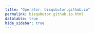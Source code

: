 ```yaml
---
title: "Operator: bisqubutor.github.io"
permalink: bisqubutor.github.io.html
datatable: true
hide_sidebar: true
---
```


<div>                        <script type="text/javascript">window.PlotlyConfig = {MathJaxConfig: 'local'};</script>
        <script src="https://cdn.plot.ly/plotly-2.4.2.min.js"></script>                <div id="143dd659-0006-4228-9986-6f40cc47e3f1" class="plotly-graph-div" style="height:100%; width:100%;"></div>            <script type="text/javascript">                                    window.PLOTLYENV=window.PLOTLYENV || {};                                    if (document.getElementById("143dd659-0006-4228-9986-6f40cc47e3f1")) {                    Plotly.newPlot(                        "143dd659-0006-4228-9986-6f40cc47e3f1",                        [{"name":"exit probability (%)","type":"scatter","x":["2021-08-08","2021-08-09","2021-08-10","2021-08-11","2021-08-12","2021-08-13","2021-08-14","2021-08-15","2021-08-16","2021-08-17","2021-08-18","2021-08-19","2021-08-20","2021-08-21","2021-08-22","2021-08-24","2021-08-25","2021-08-26","2021-08-27","2021-08-28","2021-08-29","2021-08-30","2021-08-31","2021-09-01","2021-09-02","2021-09-03","2021-09-04","2021-09-05","2021-09-06","2021-09-07","2021-09-09","2021-09-10"],"xaxis":"x","y":[0.0,null,0.0,0.0,0.0,0.0,0.0,0.0,0.0,0.0,0.0,0.0,0.0,0.0,0.0,0.0,0.0,0.0,0.0,0.0,0.0,0.0,0.0,0.0,0.0,0.0,0.0,0.0,0.0,0.0,0.0,0.0],"yaxis":"y"},{"name":"guard probability (%)","type":"scatter","x":["2021-08-08","2021-08-09","2021-08-10","2021-08-11","2021-08-12","2021-08-13","2021-08-14","2021-08-15","2021-08-16","2021-08-17","2021-08-18","2021-08-19","2021-08-20","2021-08-21","2021-08-22","2021-08-24","2021-08-25","2021-08-26","2021-08-27","2021-08-28","2021-08-29","2021-08-30","2021-08-31","2021-09-01","2021-09-02","2021-09-03","2021-09-04","2021-09-05","2021-09-06","2021-09-07","2021-09-09","2021-09-10"],"xaxis":"x","y":[0.0,null,0.0,0.0,0.0,0.0,0.0,0.0,0.0,0.0,0.0,0.0,0.0,0.0,0.0,0.0,0.0,0.0,0.0,0.0,0.0,0.0,0.0,0.0,0.0,0.0,0.0,0.0,0.0,0.0,0.0,0.03],"yaxis":"y"},{"name":"advertised bandwidth","type":"scatter","x":["2021-08-08","2021-08-09","2021-08-10","2021-08-11","2021-08-12","2021-08-13","2021-08-14","2021-08-15","2021-08-16","2021-08-17","2021-08-18","2021-08-19","2021-08-20","2021-08-21","2021-08-22","2021-08-24","2021-08-25","2021-08-26","2021-08-27","2021-08-28","2021-08-29","2021-08-30","2021-08-31","2021-09-01","2021-09-02","2021-09-03","2021-09-04","2021-09-05","2021-09-06","2021-09-07","2021-09-09","2021-09-10"],"xaxis":"x","y":[0.0,0.28,0.7,0.02,0.06,0.18,0.18,0.2,0.58,0.7,0.53,0.26,0.73,0.69,0.67,1.15,1.58,1.49,1.54,1.61,1.42,1.72,1.72,1.64,1.72,2.15,2.04,2.14,2.17,2.06,1.92,15.84],"yaxis":"y2"}],                        {"hovermode":"x","template":{"data":{"bar":[{"error_x":{"color":"#2a3f5f"},"error_y":{"color":"#2a3f5f"},"marker":{"line":{"color":"#E5ECF6","width":0.5},"pattern":{"fillmode":"overlay","size":10,"solidity":0.2}},"type":"bar"}],"barpolar":[{"marker":{"line":{"color":"#E5ECF6","width":0.5},"pattern":{"fillmode":"overlay","size":10,"solidity":0.2}},"type":"barpolar"}],"carpet":[{"aaxis":{"endlinecolor":"#2a3f5f","gridcolor":"white","linecolor":"white","minorgridcolor":"white","startlinecolor":"#2a3f5f"},"baxis":{"endlinecolor":"#2a3f5f","gridcolor":"white","linecolor":"white","minorgridcolor":"white","startlinecolor":"#2a3f5f"},"type":"carpet"}],"choropleth":[{"colorbar":{"outlinewidth":0,"ticks":""},"type":"choropleth"}],"contour":[{"colorbar":{"outlinewidth":0,"ticks":""},"colorscale":[[0.0,"#0d0887"],[0.1111111111111111,"#46039f"],[0.2222222222222222,"#7201a8"],[0.3333333333333333,"#9c179e"],[0.4444444444444444,"#bd3786"],[0.5555555555555556,"#d8576b"],[0.6666666666666666,"#ed7953"],[0.7777777777777778,"#fb9f3a"],[0.8888888888888888,"#fdca26"],[1.0,"#f0f921"]],"type":"contour"}],"contourcarpet":[{"colorbar":{"outlinewidth":0,"ticks":""},"type":"contourcarpet"}],"heatmap":[{"colorbar":{"outlinewidth":0,"ticks":""},"colorscale":[[0.0,"#0d0887"],[0.1111111111111111,"#46039f"],[0.2222222222222222,"#7201a8"],[0.3333333333333333,"#9c179e"],[0.4444444444444444,"#bd3786"],[0.5555555555555556,"#d8576b"],[0.6666666666666666,"#ed7953"],[0.7777777777777778,"#fb9f3a"],[0.8888888888888888,"#fdca26"],[1.0,"#f0f921"]],"type":"heatmap"}],"heatmapgl":[{"colorbar":{"outlinewidth":0,"ticks":""},"colorscale":[[0.0,"#0d0887"],[0.1111111111111111,"#46039f"],[0.2222222222222222,"#7201a8"],[0.3333333333333333,"#9c179e"],[0.4444444444444444,"#bd3786"],[0.5555555555555556,"#d8576b"],[0.6666666666666666,"#ed7953"],[0.7777777777777778,"#fb9f3a"],[0.8888888888888888,"#fdca26"],[1.0,"#f0f921"]],"type":"heatmapgl"}],"histogram":[{"marker":{"pattern":{"fillmode":"overlay","size":10,"solidity":0.2}},"type":"histogram"}],"histogram2d":[{"colorbar":{"outlinewidth":0,"ticks":""},"colorscale":[[0.0,"#0d0887"],[0.1111111111111111,"#46039f"],[0.2222222222222222,"#7201a8"],[0.3333333333333333,"#9c179e"],[0.4444444444444444,"#bd3786"],[0.5555555555555556,"#d8576b"],[0.6666666666666666,"#ed7953"],[0.7777777777777778,"#fb9f3a"],[0.8888888888888888,"#fdca26"],[1.0,"#f0f921"]],"type":"histogram2d"}],"histogram2dcontour":[{"colorbar":{"outlinewidth":0,"ticks":""},"colorscale":[[0.0,"#0d0887"],[0.1111111111111111,"#46039f"],[0.2222222222222222,"#7201a8"],[0.3333333333333333,"#9c179e"],[0.4444444444444444,"#bd3786"],[0.5555555555555556,"#d8576b"],[0.6666666666666666,"#ed7953"],[0.7777777777777778,"#fb9f3a"],[0.8888888888888888,"#fdca26"],[1.0,"#f0f921"]],"type":"histogram2dcontour"}],"mesh3d":[{"colorbar":{"outlinewidth":0,"ticks":""},"type":"mesh3d"}],"parcoords":[{"line":{"colorbar":{"outlinewidth":0,"ticks":""}},"type":"parcoords"}],"pie":[{"automargin":true,"type":"pie"}],"scatter":[{"marker":{"colorbar":{"outlinewidth":0,"ticks":""}},"type":"scatter"}],"scatter3d":[{"line":{"colorbar":{"outlinewidth":0,"ticks":""}},"marker":{"colorbar":{"outlinewidth":0,"ticks":""}},"type":"scatter3d"}],"scattercarpet":[{"marker":{"colorbar":{"outlinewidth":0,"ticks":""}},"type":"scattercarpet"}],"scattergeo":[{"marker":{"colorbar":{"outlinewidth":0,"ticks":""}},"type":"scattergeo"}],"scattergl":[{"marker":{"colorbar":{"outlinewidth":0,"ticks":""}},"type":"scattergl"}],"scattermapbox":[{"marker":{"colorbar":{"outlinewidth":0,"ticks":""}},"type":"scattermapbox"}],"scatterpolar":[{"marker":{"colorbar":{"outlinewidth":0,"ticks":""}},"type":"scatterpolar"}],"scatterpolargl":[{"marker":{"colorbar":{"outlinewidth":0,"ticks":""}},"type":"scatterpolargl"}],"scatterternary":[{"marker":{"colorbar":{"outlinewidth":0,"ticks":""}},"type":"scatterternary"}],"surface":[{"colorbar":{"outlinewidth":0,"ticks":""},"colorscale":[[0.0,"#0d0887"],[0.1111111111111111,"#46039f"],[0.2222222222222222,"#7201a8"],[0.3333333333333333,"#9c179e"],[0.4444444444444444,"#bd3786"],[0.5555555555555556,"#d8576b"],[0.6666666666666666,"#ed7953"],[0.7777777777777778,"#fb9f3a"],[0.8888888888888888,"#fdca26"],[1.0,"#f0f921"]],"type":"surface"}],"table":[{"cells":{"fill":{"color":"#EBF0F8"},"line":{"color":"white"}},"header":{"fill":{"color":"#C8D4E3"},"line":{"color":"white"}},"type":"table"}]},"layout":{"annotationdefaults":{"arrowcolor":"#2a3f5f","arrowhead":0,"arrowwidth":1},"autotypenumbers":"strict","coloraxis":{"colorbar":{"outlinewidth":0,"ticks":""}},"colorscale":{"diverging":[[0,"#8e0152"],[0.1,"#c51b7d"],[0.2,"#de77ae"],[0.3,"#f1b6da"],[0.4,"#fde0ef"],[0.5,"#f7f7f7"],[0.6,"#e6f5d0"],[0.7,"#b8e186"],[0.8,"#7fbc41"],[0.9,"#4d9221"],[1,"#276419"]],"sequential":[[0.0,"#0d0887"],[0.1111111111111111,"#46039f"],[0.2222222222222222,"#7201a8"],[0.3333333333333333,"#9c179e"],[0.4444444444444444,"#bd3786"],[0.5555555555555556,"#d8576b"],[0.6666666666666666,"#ed7953"],[0.7777777777777778,"#fb9f3a"],[0.8888888888888888,"#fdca26"],[1.0,"#f0f921"]],"sequentialminus":[[0.0,"#0d0887"],[0.1111111111111111,"#46039f"],[0.2222222222222222,"#7201a8"],[0.3333333333333333,"#9c179e"],[0.4444444444444444,"#bd3786"],[0.5555555555555556,"#d8576b"],[0.6666666666666666,"#ed7953"],[0.7777777777777778,"#fb9f3a"],[0.8888888888888888,"#fdca26"],[1.0,"#f0f921"]]},"colorway":["#636efa","#EF553B","#00cc96","#ab63fa","#FFA15A","#19d3f3","#FF6692","#B6E880","#FF97FF","#FECB52"],"font":{"color":"#2a3f5f"},"geo":{"bgcolor":"white","lakecolor":"white","landcolor":"#E5ECF6","showlakes":true,"showland":true,"subunitcolor":"white"},"hoverlabel":{"align":"left"},"hovermode":"closest","mapbox":{"style":"light"},"paper_bgcolor":"white","plot_bgcolor":"#E5ECF6","polar":{"angularaxis":{"gridcolor":"white","linecolor":"white","ticks":""},"bgcolor":"#E5ECF6","radialaxis":{"gridcolor":"white","linecolor":"white","ticks":""}},"scene":{"xaxis":{"backgroundcolor":"#E5ECF6","gridcolor":"white","gridwidth":2,"linecolor":"white","showbackground":true,"ticks":"","zerolinecolor":"white"},"yaxis":{"backgroundcolor":"#E5ECF6","gridcolor":"white","gridwidth":2,"linecolor":"white","showbackground":true,"ticks":"","zerolinecolor":"white"},"zaxis":{"backgroundcolor":"#E5ECF6","gridcolor":"white","gridwidth":2,"linecolor":"white","showbackground":true,"ticks":"","zerolinecolor":"white"}},"shapedefaults":{"line":{"color":"#2a3f5f"}},"ternary":{"aaxis":{"gridcolor":"white","linecolor":"white","ticks":""},"baxis":{"gridcolor":"white","linecolor":"white","ticks":""},"bgcolor":"#E5ECF6","caxis":{"gridcolor":"white","linecolor":"white","ticks":""}},"title":{"x":0.05},"xaxis":{"automargin":true,"gridcolor":"white","linecolor":"white","ticks":"","title":{"standoff":15},"zerolinecolor":"white","zerolinewidth":2},"yaxis":{"automargin":true,"gridcolor":"white","linecolor":"white","ticks":"","title":{"standoff":15},"zerolinecolor":"white","zerolinewidth":2}}},"xaxis":{"anchor":"y","domain":[0.0,0.94],"rangeselector":{"buttons":[{"count":7,"label":"week","step":"day","stepmode":"backward"},{"count":1,"label":"month","step":"month","stepmode":"backward"},{"count":6,"label":"6 months","step":"month","stepmode":"backward"},{"count":1,"label":"year","step":"year","stepmode":"backward"},{"step":"all"}]}},"yaxis":{"anchor":"x","domain":[0.0,1.0],"rangemode":"nonnegative","ticksuffix":"%","title":{"text":"exit / guard probability"}},"yaxis2":{"anchor":"x","overlaying":"y","rangemode":"nonnegative","side":"right","ticksuffix":" Gbit/s","title":{"text":"advertised bandwidth"}}},                        {"responsive": true}                    )                };                            </script>        </div>

Only verified relays are included in the graph and table. A verified relay claims to be part of a domain
and can be verified to be part of it via the
["well-known" URL or DNS records](https://nusenu.github.io/ContactInfo-Information-Sharing-Specification/#proof).

<div class="datatable-begin"></div>

| Nickname                                                                          |   Mbit/s | Exit   | IPv4                                                   | IPv6                                                                                               | First Seen   | Tor Version   | AS Name   |
|:----------------------------------------------------------------------------------|---------:|:-------|:-------------------------------------------------------|:---------------------------------------------------------------------------------------------------|:-------------|:--------------|:----------|
| [bisqubutor](https://yui.cat/relay/00DAA8439FC3677FE505E60BB83AC2D71410E6DA.html) |        8 | N      | [107.189.13.137](https://stat.ripe.net/107.189.13.137) | [2605:6400:30:ee52:abad:babe:ca11:911](https://stat.ripe.net/2605:6400:30:ee52:abad:babe:ca11:911) | 2021-08-23   | 0.4.6.7       | None      |
| [bisqubutor](https://yui.cat/relay/01492969B7E4883680B492CCE11B58D52B368C2D.html) |      213 | N      | [107.189.14.191](https://stat.ripe.net/107.189.14.191) | [2605:6400:30:ee60:abad:babe:ca11:911](https://stat.ripe.net/2605:6400:30:ee60:abad:babe:ca11:911) | 2021-08-23   | 0.4.6.7       | None      |
| [bisqubutor](https://yui.cat/relay/01624A91757DD641C2981CE7DAACCD506E795CA8.html) |      177 | N      | [107.189.14.43](https://stat.ripe.net/107.189.14.43)   | [2605:6400:30:ee83::](https://stat.ripe.net/2605:6400:30:ee83::)                                   | 2021-08-22   | 0.4.6.7       | None      |
| [bisqubutor](https://yui.cat/relay/02B5CCB59FE984786AB7ACDFC4DED70879770747.html) |      230 | N      | [107.189.13.147](https://stat.ripe.net/107.189.13.147) | [2605:6400:30:ee5b:abad:babe:ca11:911](https://stat.ripe.net/2605:6400:30:ee5b:abad:babe:ca11:911) | 2021-08-23   | 0.4.6.7       | None      |
| [bisqubutor](https://yui.cat/relay/0BF5A9AA346E7E4EAC8226E180CF2F557BE14A25.html) |      206 | N      | [107.189.12.208](https://stat.ripe.net/107.189.12.208) | [2605:6400:30:ee6d::](https://stat.ripe.net/2605:6400:30:ee6d::)                                   | 2021-08-22   | 0.4.6.7       | None      |
| [bisqubutor](https://yui.cat/relay/0F27EF4462E12703B5CB25F54AB559F4668BA550.html) |      222 | N      | [104.244.72.218](https://stat.ripe.net/104.244.72.218) | [2605:6400:30:ee7a::](https://stat.ripe.net/2605:6400:30:ee7a::)                                   | 2021-08-22   | 0.4.6.7       | None      |
| [bisqubutor](https://yui.cat/relay/162758B7BB18B4E31A0F58C632055E0FBE513113.html) |      214 | N      | [107.189.14.180](https://stat.ripe.net/107.189.14.180) | [2605:6400:30:ef74:abad:babe:ca11:911](https://stat.ripe.net/2605:6400:30:ef74:abad:babe:ca11:911) | 2021-08-23   | 0.4.6.7       | None      |
| [bisqubutor](https://yui.cat/relay/17D2620406FE715057B2E3A6FC18227281967E83.html) |      165 | N      | [107.189.28.87](https://stat.ripe.net/107.189.28.87)   | [2605:6400:30:ee59:abad:babe:ca11:911](https://stat.ripe.net/2605:6400:30:ee59:abad:babe:ca11:911) | 2021-08-23   | 0.4.6.7       | None      |
| [bisqubutor](https://yui.cat/relay/1FD1A6D708A7E615F0E8B8584CA8FC7B4C6F2D47.html) |      171 | N      | [107.189.14.247](https://stat.ripe.net/107.189.14.247) | [2605:6400:30:ee84::](https://stat.ripe.net/2605:6400:30:ee84::)                                   | 2021-08-22   | 0.4.6.7       | None      |
| [bisqubutor](https://yui.cat/relay/206DCC992F3108B80E7C090A93CDA94B5D454FCC.html) |      162 | N      | [107.189.14.232](https://stat.ripe.net/107.189.14.232) | [2605:6400:30:ee5a:abad:babe:ca11:911](https://stat.ripe.net/2605:6400:30:ee5a:abad:babe:ca11:911) | 2021-08-23   | 0.4.6.7       | None      |
| [bisqubutor](https://yui.cat/relay/24372C3B67551ABDB0501CF2F7BE45789301486D.html) |       15 | N      | [107.189.14.212](https://stat.ripe.net/107.189.14.212) | [2605:6400:30:ee51:abad:babe:ca11:911](https://stat.ripe.net/2605:6400:30:ee51:abad:babe:ca11:911) | 2021-08-23   | 0.4.6.7       | None      |
| [bisqubutor](https://yui.cat/relay/2499F2D4E947F341D897F7FEC8FA69CB44C97AD3.html) |      206 | N      | [104.244.75.53](https://stat.ripe.net/104.244.75.53)   | [2605:6400:30:ee5e:abad:babe:ca11:911](https://stat.ripe.net/2605:6400:30:ee5e:abad:babe:ca11:911) | 2021-08-23   | 0.4.6.7       | None      |
| [bisqubutor](https://yui.cat/relay/293FC35431537DDF6FD293E408B2387878BC8803.html) |      182 | N      | [107.189.14.43](https://stat.ripe.net/107.189.14.43)   | [2605:6400:30:ee83::](https://stat.ripe.net/2605:6400:30:ee83::)                                   | 2021-08-22   | 0.4.6.7       | None      |
| [bisqubutor](https://yui.cat/relay/396113606A9345FD5089F5AD36E276E396C5526B.html) |      217 | N      | [107.189.13.39](https://stat.ripe.net/107.189.13.39)   | [2605:6400:30:ee5d:abad:babe:ca11:911](https://stat.ripe.net/2605:6400:30:ee5d:abad:babe:ca11:911) | 2021-08-23   | 0.4.6.7       | None      |
| [bisqubutor](https://yui.cat/relay/3DE6EB9D9996DC92DA292547A771FD87C4E6B0B4.html) |      192 | N      | [107.189.14.212](https://stat.ripe.net/107.189.14.212) | [2605:6400:30:ee51:abad:babe:ca11:911](https://stat.ripe.net/2605:6400:30:ee51:abad:babe:ca11:911) | 2021-08-23   | 0.4.6.7       | None      |
| [bisqubutor](https://yui.cat/relay/4002380780C83A772D2EFE87E5DB2C7B463D1919.html) |      227 | N      | [107.189.12.20](https://stat.ripe.net/107.189.12.20)   | [2605:6400:30:ee80::](https://stat.ripe.net/2605:6400:30:ee80::)                                   | 2021-08-22   | 0.4.6.7       | None      |
| [bisqubutor](https://yui.cat/relay/42FC6FFCE5E913FDC00A5905DB9475BC0F2811D1.html) |      160 | N      | [107.189.13.47](https://stat.ripe.net/107.189.13.47)   | [2605:6400:30:ee82::](https://stat.ripe.net/2605:6400:30:ee82::)                                   | 2021-08-22   | 0.4.6.7       | None      |
| [bisqubutor](https://yui.cat/relay/4602F360A022C97B1DCEFC2A8951733AD088BE26.html) |      202 | N      | [107.189.14.180](https://stat.ripe.net/107.189.14.180) | [2605:6400:30:ef74:abad:babe:ca11:911](https://stat.ripe.net/2605:6400:30:ef74:abad:babe:ca11:911) | 2021-08-23   | 0.4.6.7       | None      |
| [bisqubutor](https://yui.cat/relay/465836FA2D74731B9682CCAE7BEC5506288712AC.html) |      230 | N      | [107.189.12.20](https://stat.ripe.net/107.189.12.20)   | [2605:6400:30:ee80::](https://stat.ripe.net/2605:6400:30:ee80::)                                   | 2021-08-22   | 0.4.6.7       | None      |
| [bisqubutor](https://yui.cat/relay/46B72814FC21DE3E699096C3B6E7A279AF725434.html) |      201 | N      | [104.244.72.218](https://stat.ripe.net/104.244.72.218) | [2605:6400:30:ee7a::](https://stat.ripe.net/2605:6400:30:ee7a::)                                   | 2021-08-22   | 0.4.6.7       | None      |
| [bisqubutor](https://yui.cat/relay/47578A5152423A4E66F38493FE58837F3D0A691C.html) |      191 | N      | [104.244.79.116](https://stat.ripe.net/104.244.79.116) | [2605:6400:30:ee55:abad:babe:ca11:911](https://stat.ripe.net/2605:6400:30:ee55:abad:babe:ca11:911) | 2021-08-23   | 0.4.6.7       | None      |
| [bisqubutor](https://yui.cat/relay/4A20EA6797BB7E1DA02FFECB82D28A2EC3DD4115.html) |      200 | N      | [107.189.14.116](https://stat.ripe.net/107.189.14.116) | [2605:6400:30:ee53:abad:babe:ca11:911](https://stat.ripe.net/2605:6400:30:ee53:abad:babe:ca11:911) | 2021-08-23   | 0.4.6.7       | None      |
| [bisqubutor](https://yui.cat/relay/4BD3FBF068667B41D1A76C5BA689F46963B6D555.html) |      184 | N      | [209.141.51.111](https://stat.ripe.net/209.141.51.111) | [2605:6400:20:25c1::](https://stat.ripe.net/2605:6400:20:25c1::)                                   | 2021-08-22   | 0.4.6.7       | None      |
| [bisqubutor](https://yui.cat/relay/4C47F8450189F564785113109ABE9BD57118185A.html) |      217 | N      | [104.244.72.221](https://stat.ripe.net/104.244.72.221) | [2605:6400:30:ee7e::](https://stat.ripe.net/2605:6400:30:ee7e::)                                   | 2021-08-22   | 0.4.6.7       | None      |
| [bisqubutor](https://yui.cat/relay/5064A33EF7F6CDB4BD4EB32CF5F222B73639259C.html) |        7 | N      | [107.189.13.137](https://stat.ripe.net/107.189.13.137) | [2605:6400:30:ee52:abad:babe:ca11:911](https://stat.ripe.net/2605:6400:30:ee52:abad:babe:ca11:911) | 2021-08-23   | 0.4.6.7       | None      |
| [bisqubutor](https://yui.cat/relay/53C7C5305D6AC99C25477D6E1E17F4A15FE44A7A.html) |      213 | N      | [209.141.37.134](https://stat.ripe.net/209.141.37.134) | [2605:6400:20:f168::](https://stat.ripe.net/2605:6400:20:f168::)                                   | 2021-08-21   | 0.4.6.7       | None      |
| [bisqubutor](https://yui.cat/relay/55590D23896FA788884F313FDBDC2B5802EC0969.html) |      219 | N      | [107.189.14.117](https://stat.ripe.net/107.189.14.117) | [2605:6400:30:ee62:abad:babe:ca11:911](https://stat.ripe.net/2605:6400:30:ee62:abad:babe:ca11:911) | 2021-08-23   | 0.4.6.7       | None      |
| [bisqubutor](https://yui.cat/relay/55CBC2BEA02F2187BC036B3A703936A9232A6B24.html) |      175 | N      | [104.244.72.221](https://stat.ripe.net/104.244.72.221) | [2605:6400:30:ee7e::](https://stat.ripe.net/2605:6400:30:ee7e::)                                   | 2021-08-22   | 0.4.6.7       | None      |
| [bisqubutor](https://yui.cat/relay/5A783DAC3DD1666B6B9C5B35935B34847D6E9554.html) |      177 | N      | [107.189.14.239](https://stat.ripe.net/107.189.14.239) | [2605:6400:30:ee81::](https://stat.ripe.net/2605:6400:30:ee81::)                                   | 2021-08-22   | 0.4.6.7       | None      |
| [bisqubutor](https://yui.cat/relay/5E2D0C65E26B52DDC559A97E6907BFDF455E5021.html) |      216 | N      | [107.189.14.101](https://stat.ripe.net/107.189.14.101) | [2605:6400:30:ee58:abad:babe:ca11:911](https://stat.ripe.net/2605:6400:30:ee58:abad:babe:ca11:911) | 2021-08-23   | 0.4.6.7       | None      |
| [bisqubutor](https://yui.cat/relay/5E7BCE3F2FADA1881495D6234EB259D09A3BE7D8.html) |      230 | N      | [107.189.13.133](https://stat.ripe.net/107.189.13.133) | [2605:6400:30:ee5c:abad:babe:ca11:911](https://stat.ripe.net/2605:6400:30:ee5c:abad:babe:ca11:911) | 2021-08-23   | 0.4.6.7       | None      |
| [bisqubutor](https://yui.cat/relay/61D11322259A3A2857CAECF5C0E93C8495B25BD5.html) |      187 | N      | [107.189.14.239](https://stat.ripe.net/107.189.14.239) | [2605:6400:30:ee81::](https://stat.ripe.net/2605:6400:30:ee81::)                                   | 2021-08-22   | 0.4.6.7       | None      |
| [bisqubutor](https://yui.cat/relay/64BBAF4C83B342E94374A1F31B1689C64EC65BDC.html) |      186 | N      | [107.189.13.102](https://stat.ripe.net/107.189.13.102) | [2605:6400:30:ef00:feed:dead:beef:443](https://stat.ripe.net/2605:6400:30:ef00:feed:dead:beef:443) | 2021-08-20   | 0.4.6.7       | None      |
| [bisqubutor](https://yui.cat/relay/6546E56BEDC540282FD52735B11CB58C476852B8.html) |      215 | N      | [107.189.14.30](https://stat.ripe.net/107.189.14.30)   | [2605:6400:30:ee6c::](https://stat.ripe.net/2605:6400:30:ee6c::)                                   | 2021-08-22   | 0.4.6.7       | None      |
| [bisqubutor](https://yui.cat/relay/69637ACC094A79D871AAB7F51CCC41076F9BE89A.html) |      158 | N      | [107.189.14.30](https://stat.ripe.net/107.189.14.30)   | [2605:6400:30:ee6c::](https://stat.ripe.net/2605:6400:30:ee6c::)                                   | 2021-08-22   | 0.4.6.7       | None      |
| [bisqubutor](https://yui.cat/relay/696C70B202F8609C35BDDFB9E3D03AB73A51DFBE.html) |      175 | N      | [107.189.13.133](https://stat.ripe.net/107.189.13.133) | [2605:6400:30:ee5c:abad:babe:ca11:911](https://stat.ripe.net/2605:6400:30:ee5c:abad:babe:ca11:911) | 2021-08-23   | 0.4.6.7       | None      |
| [bisqubutor](https://yui.cat/relay/6D8FDB3F4E9314EB6A5BDC301665A201E3CCCF85.html) |       20 | N      | [198.98.62.35](https://stat.ripe.net/198.98.62.35)     | [2605:6400:10:fa8:9974:d3b:1832:8a1e](https://stat.ripe.net/2605:6400:10:fa8:9974:d3b:1832:8a1e)   | 2021-08-22   | 0.4.6.7       | None      |
| [bisqubutor](https://yui.cat/relay/6D98919223B91201789FAD039C3133D59F5813DC.html) |      174 | N      | [107.189.14.247](https://stat.ripe.net/107.189.14.247) | [2605:6400:30:ee84::](https://stat.ripe.net/2605:6400:30:ee84::)                                   | 2021-08-22   | 0.4.6.7       | None      |
| [bisqubutor](https://yui.cat/relay/6DF2F8ECD822810560F3541BE5FA45E61B9D463E.html) |      211 | N      | [107.189.12.101](https://stat.ripe.net/107.189.12.101) | [2605:6400:30:ee86::](https://stat.ripe.net/2605:6400:30:ee86::)                                   | 2021-08-22   | 0.4.6.7       | None      |
| [bisqubutor](https://yui.cat/relay/6EC2C5061C7E50CB33C8443E6D762F935800FC1F.html) |      202 | N      | [107.189.1.210](https://stat.ripe.net/107.189.1.210)   | [2605:6400:30:ee63:abad:babe:ca11:911](https://stat.ripe.net/2605:6400:30:ee63:abad:babe:ca11:911) | 2021-08-23   | 0.4.6.7       | None      |
| [bisqubutor](https://yui.cat/relay/703412F69F060DA60F201AE2CB2B56B4D4D39733.html) |      214 | N      | [107.189.14.109](https://stat.ripe.net/107.189.14.109) | [2605:6400:30:ee7d::](https://stat.ripe.net/2605:6400:30:ee7d::)                                   | 2021-08-22   | 0.4.6.7       | None      |
| [bisqubutor](https://yui.cat/relay/7458F2EA1BFBEC20A65C6649A514BAFCB06E098E.html) |      168 | N      | [107.189.12.70](https://stat.ripe.net/107.189.12.70)   | [2605:6400:30:ee6b::](https://stat.ripe.net/2605:6400:30:ee6b::)                                   | 2021-08-22   | 0.4.6.7       | None      |
| [bisqubutor](https://yui.cat/relay/7710C1CF7A4F8C8F4C963EB93601D813FAF45C03.html) |       11 | N      | [107.189.14.115](https://stat.ripe.net/107.189.14.115) | [2605:6400:30:ee54:abad:babe:ca11:911](https://stat.ripe.net/2605:6400:30:ee54:abad:babe:ca11:911) | 2021-08-23   | 0.4.6.7       | None      |
| [bisqubutor](https://yui.cat/relay/7BA225C188D468E9731FB99DDB939533134F4FE1.html) |      170 | N      | [107.189.14.174](https://stat.ripe.net/107.189.14.174) | [2605:6400:30:ee6e::](https://stat.ripe.net/2605:6400:30:ee6e::)                                   | 2021-08-22   | 0.4.6.7       | None      |
| [bisqubutor](https://yui.cat/relay/7CDCDE0C6815F9C81215DCB4D2F4370B33810E4A.html) |       35 | N      | [107.189.29.216](https://stat.ripe.net/107.189.29.216) | [2605:6400:30:ee56:abad:babe:ca11:911](https://stat.ripe.net/2605:6400:30:ee56:abad:babe:ca11:911) | 2021-08-23   | 0.4.6.7       | None      |
| [bisqubutor](https://yui.cat/relay/7D933AACB73ADD2BD656517327FDC7DB6FFE9742.html) |      214 | N      | [107.189.13.102](https://stat.ripe.net/107.189.13.102) | [2605:6400:30:ef00:feed:beef:f00d:80](https://stat.ripe.net/2605:6400:30:ef00:feed:beef:f00d:80)   | 2021-08-20   | 0.4.6.7       | None      |
| [bisqubutor](https://yui.cat/relay/7DB87735A80FF2C7B194FC086A6E559BF6924942.html) |      223 | N      | [107.189.14.62](https://stat.ripe.net/107.189.14.62)   | [2605:6400:30:ee77::](https://stat.ripe.net/2605:6400:30:ee77::)                                   | 2021-08-22   | 0.4.6.7       | None      |
| [bisqubutor](https://yui.cat/relay/81766407BEFE7EAA4CFFFE31FEFEC8F7D5F39C98.html) |      207 | N      | [107.189.1.187](https://stat.ripe.net/107.189.1.187)   | [2605:6400:30:ee64:abad:babe:ca11:911](https://stat.ripe.net/2605:6400:30:ee64:abad:babe:ca11:911) | 2021-08-23   | 0.4.6.7       | None      |
| [bisqubutor](https://yui.cat/relay/8269EE29D42DB69BCC29D26150B02177869FDBD1.html) |      217 | N      | [104.244.74.3](https://stat.ripe.net/104.244.74.3)     | [2605:6400:30:ee6a:abad:babe:ca11:911](https://stat.ripe.net/2605:6400:30:ee6a:abad:babe:ca11:911) | 2021-08-23   | 0.4.6.7       | None      |
| [bisqubutor](https://yui.cat/relay/880BA897F01DDEB07611FBD4D466B8C40A141683.html) |      232 | N      | [107.189.14.116](https://stat.ripe.net/107.189.14.116) | [2605:6400:30:ee53:abad:babe:ca11:911](https://stat.ripe.net/2605:6400:30:ee53:abad:babe:ca11:911) | 2021-08-23   | 0.4.6.7       | None      |
| [bisqubutor](https://yui.cat/relay/8A079D90375529B9A07EB7DF0CF5C64AD3E0E292.html) |      198 | N      | [107.189.12.71](https://stat.ripe.net/107.189.12.71)   | [2605:6400:30:ee8c:abad:babe:ca11:911](https://stat.ripe.net/2605:6400:30:ee8c:abad:babe:ca11:911) | 2021-08-23   | 0.4.6.7       | None      |
| [bisqubutor](https://yui.cat/relay/8DA2547A149F5809A12F708126E18ED2DBB0957B.html) |      187 | N      | [107.189.14.109](https://stat.ripe.net/107.189.14.109) | [2605:6400:30:ee7d::](https://stat.ripe.net/2605:6400:30:ee7d::)                                   | 2021-08-22   | 0.4.6.7       | None      |
| [bisqubutor](https://yui.cat/relay/8E38C8CDF4CDA95E7D629AE01B8B2817933EDD23.html) |      198 | N      | [107.189.13.149](https://stat.ripe.net/107.189.13.149) | [2605:6400:30:f045:b16:b00b:babe:80](https://stat.ripe.net/2605:6400:30:f045:b16:b00b:babe:80)     | 2021-08-11   | 0.4.6.7       | None      |
| [bisqubutor](https://yui.cat/relay/923658C927393677385972C104A8934C30780F3F.html) |      167 | N      | [107.189.13.47](https://stat.ripe.net/107.189.13.47)   | [2605:6400:30:ee82::](https://stat.ripe.net/2605:6400:30:ee82::)                                   | 2021-08-22   | 0.4.6.7       | None      |
| [bisqubutor](https://yui.cat/relay/9312C446A74D82A4A0BB03835499EF943226F2A3.html) |      213 | N      | [107.189.28.87](https://stat.ripe.net/107.189.28.87)   | [2605:6400:30:ee59:abad:babe:ca11:911](https://stat.ripe.net/2605:6400:30:ee59:abad:babe:ca11:911) | 2021-08-23   | 0.4.6.7       | None      |
| [bisqubutor](https://yui.cat/relay/940C871AF53BE7F11D39679F623BFD78459E83A8.html) |      170 | N      | [107.189.14.223](https://stat.ripe.net/107.189.14.223) | [2605:6400:30:ee7b::](https://stat.ripe.net/2605:6400:30:ee7b::)                                   | 2021-08-22   | 0.4.6.7       | None      |
| [bisqubutor](https://yui.cat/relay/95235DAF0E47C26045E95D37FF97540C9F4E92C3.html) |      189 | N      | [107.189.12.71](https://stat.ripe.net/107.189.12.71)   | [2605:6400:30:ee8c:abad:babe:ca11:911](https://stat.ripe.net/2605:6400:30:ee8c:abad:babe:ca11:911) | 2021-08-23   | 0.4.6.7       | None      |
| [bisqubutor](https://yui.cat/relay/95B4C206DF2C0680FFEADB9AC1B7D05B8AB084C2.html) |      208 | N      | [107.189.12.208](https://stat.ripe.net/107.189.12.208) | [2605:6400:30:ee6d::](https://stat.ripe.net/2605:6400:30:ee6d::)                                   | 2021-08-22   | 0.4.6.7       | None      |
| [bisqubutor](https://yui.cat/relay/995F697E8843BC4D3AB4CB6A265819A318E989FF.html) |      234 | N      | [107.189.12.26](https://stat.ripe.net/107.189.12.26)   | [2605:6400:30:ee7c::](https://stat.ripe.net/2605:6400:30:ee7c::)                                   | 2021-08-22   | 0.4.6.7       | None      |
| [bisqubutor](https://yui.cat/relay/9CB1AB6CF719EF4FBD01565D2F151670124435AE.html) |      226 | N      | [107.189.14.187](https://stat.ripe.net/107.189.14.187) | [2605:6400:30:ee61:abad:babe:ca11:911](https://stat.ripe.net/2605:6400:30:ee61:abad:babe:ca11:911) | 2021-08-23   | 0.4.6.7       | None      |
| [bisqubutor](https://yui.cat/relay/9E42A3B2E83BA7B3195190DB4792DBFBBEAD6897.html) |      172 | N      | [107.189.14.174](https://stat.ripe.net/107.189.14.174) | [2605:6400:30:ee6e::](https://stat.ripe.net/2605:6400:30:ee6e::)                                   | 2021-08-22   | 0.4.6.7       | None      |
| [bisqubutor](https://yui.cat/relay/A0AE9A0D0F4A4B755339DE67F632D6EA26F0834F.html) |      160 | N      | [107.189.14.62](https://stat.ripe.net/107.189.14.62)   | [2605:6400:30:ee77::](https://stat.ripe.net/2605:6400:30:ee77::)                                   | 2021-08-22   | 0.4.6.7       | None      |
| [bisqubutor](https://yui.cat/relay/A244DE8840B719F28FA6B113E3A7E485CE7E6F71.html) |       18 | N      | [107.189.14.115](https://stat.ripe.net/107.189.14.115) | [2605:6400:30:ee54:abad:babe:ca11:911](https://stat.ripe.net/2605:6400:30:ee54:abad:babe:ca11:911) | 2021-08-23   | 0.4.6.7       | None      |
| [bisqubutor](https://yui.cat/relay/A3E2853FA5542CBF3BF84DD83C926F3C79C1586D.html) |       33 | N      | [107.189.6.126](https://stat.ripe.net/107.189.6.126)   | [2605:6400:30:ee57:abad:babe:ca11:911](https://stat.ripe.net/2605:6400:30:ee57:abad:babe:ca11:911) | 2021-08-23   | 0.4.6.7       | None      |
| [bisqubutor](https://yui.cat/relay/A3FDF27CD46836EF7CB0A881605057CC2C4A8D5C.html) |      171 | N      | [107.189.4.126](https://stat.ripe.net/107.189.4.126)   | [2605:6400:30:ee7f::](https://stat.ripe.net/2605:6400:30:ee7f::)                                   | 2021-08-22   | 0.4.6.7       | None      |
| [bisqubutor](https://yui.cat/relay/A4387A5C885F00E0BE3CC8509188C0BE80B70C9F.html) |      168 | N      | [107.189.13.39](https://stat.ripe.net/107.189.13.39)   | [2605:6400:30:ee5d:abad:babe:ca11:911](https://stat.ripe.net/2605:6400:30:ee5d:abad:babe:ca11:911) | 2021-08-23   | 0.4.6.7       | None      |
| [bisqubutor](https://yui.cat/relay/A595684DB647720BB7659BA706DEB1629AFCAB9B.html) |      182 | N      | [107.189.8.126](https://stat.ripe.net/107.189.8.126)   | [2605:6400:30:ee5f:abad:babe:ca11:911](https://stat.ripe.net/2605:6400:30:ee5f:abad:babe:ca11:911) | 2021-08-23   | 0.4.6.7       | None      |
| [bisqubutor](https://yui.cat/relay/A6225338F4722B6358B04869306F609F4D5E81B2.html) |      212 | N      | [209.141.37.134](https://stat.ripe.net/209.141.37.134) | [2605:6400:20:f168::](https://stat.ripe.net/2605:6400:20:f168::)                                   | 2021-08-21   | 0.4.6.7       | None      |
| [bisqubutor](https://yui.cat/relay/A632FDB9F67502AB630E9C8D31F327FCC2A8A9E4.html) |      202 | N      | [107.189.1.187](https://stat.ripe.net/107.189.1.187)   | [2605:6400:30:ee64:abad:babe:ca11:911](https://stat.ripe.net/2605:6400:30:ee64:abad:babe:ca11:911) | 2021-08-23   | 0.4.6.7       | None      |
| [bisqubutor](https://yui.cat/relay/A659749056DEC06DD3CDDCE56F5D04BEBA932A9B.html) |      219 | N      | [107.189.14.187](https://stat.ripe.net/107.189.14.187) | [2605:6400:30:ee61:abad:babe:ca11:911](https://stat.ripe.net/2605:6400:30:ee61:abad:babe:ca11:911) | 2021-08-23   | 0.4.6.7       | None      |
| [bisqubutor](https://yui.cat/relay/AADA86C348DFA05598B8D2CF0263D7DC213C3C95.html) |      183 | N      | [107.189.14.101](https://stat.ripe.net/107.189.14.101) | [2605:6400:30:ee58:abad:babe:ca11:911](https://stat.ripe.net/2605:6400:30:ee58:abad:babe:ca11:911) | 2021-08-23   | 0.4.6.7       | None      |
| [bisqubutor](https://yui.cat/relay/B07A9EFD4B254B3B8C06579C1B10785C2FDD5C26.html) |      223 | N      | [107.189.14.232](https://stat.ripe.net/107.189.14.232) | [2605:6400:30:ee5a:abad:babe:ca11:911](https://stat.ripe.net/2605:6400:30:ee5a:abad:babe:ca11:911) | 2021-08-23   | 0.4.6.7       | None      |
| [bisqubutor](https://yui.cat/relay/B4C75EB90D58D286A9BB3DA02344DE0A8CAF3191.html) |      206 | N      | [107.189.13.147](https://stat.ripe.net/107.189.13.147) | [2605:6400:30:ee5b:abad:babe:ca11:911](https://stat.ripe.net/2605:6400:30:ee5b:abad:babe:ca11:911) | 2021-08-23   | 0.4.6.7       | None      |
| [bisqubutor](https://yui.cat/relay/BE582CEFF3204E86ED6510C5AD00697817FEEC6A.html) |      162 | N      | [107.189.12.70](https://stat.ripe.net/107.189.12.70)   | [2605:6400:30:ee6b::](https://stat.ripe.net/2605:6400:30:ee6b::)                                   | 2021-08-22   | 0.4.6.7       | None      |
| [bisqubutor](https://yui.cat/relay/C12259352DA56FD9E5B3930A2AFA54EF62FBCCD7.html) |      225 | N      | [107.189.1.210](https://stat.ripe.net/107.189.1.210)   | [2605:6400:30:ee63:abad:babe:ca11:911](https://stat.ripe.net/2605:6400:30:ee63:abad:babe:ca11:911) | 2021-08-23   | 0.4.6.7       | None      |
| [bisqubutor](https://yui.cat/relay/CB0ED2962ADEACFD67ABD84CC9806F6991BB9F98.html) |      190 | N      | [107.189.8.126](https://stat.ripe.net/107.189.8.126)   | [2605:6400:30:ee5f:abad:babe:ca11:911](https://stat.ripe.net/2605:6400:30:ee5f:abad:babe:ca11:911) | 2021-08-23   | 0.4.6.7       | None      |
| [bisqubutor](https://yui.cat/relay/D153741DEA2D6ED63EEF2554147B323E922487D4.html) |      207 | N      | [107.189.4.126](https://stat.ripe.net/107.189.4.126)   | [2605:6400:30:ee7f::](https://stat.ripe.net/2605:6400:30:ee7f::)                                   | 2021-08-22   | 0.4.6.7       | None      |
| [bisqubutor](https://yui.cat/relay/D36BC8F6C2004D352D8115832A3FCECC41B377A7.html) |      191 | N      | [104.244.74.3](https://stat.ripe.net/104.244.74.3)     | [2605:6400:30:ee6a:abad:babe:ca11:911](https://stat.ripe.net/2605:6400:30:ee6a:abad:babe:ca11:911) | 2021-08-23   | 0.4.6.7       | None      |
| [bisqubutor](https://yui.cat/relay/E05799EDF55809849303E7F6F32F952BF172377F.html) |      209 | N      | [104.244.75.53](https://stat.ripe.net/104.244.75.53)   | [2605:6400:30:ee5e:abad:babe:ca11:911](https://stat.ripe.net/2605:6400:30:ee5e:abad:babe:ca11:911) | 2021-08-23   | 0.4.6.7       | None      |
| [bisqubutor](https://yui.cat/relay/E182F5DFCFF3E9562E859B0302DBA660B20CB8C6.html) |      203 | N      | [107.189.12.26](https://stat.ripe.net/107.189.12.26)   | [2605:6400:30:ee7c::](https://stat.ripe.net/2605:6400:30:ee7c::)                                   | 2021-08-22   | 0.4.6.7       | None      |
| [bisqubutor](https://yui.cat/relay/E47FFD3A42891C4BE0B2D1892F42B0C916DF2109.html) |      199 | N      | [104.244.79.116](https://stat.ripe.net/104.244.79.116) | [2605:6400:30:ee55:abad:babe:ca11:911](https://stat.ripe.net/2605:6400:30:ee55:abad:babe:ca11:911) | 2021-08-23   | 0.4.6.7       | None      |
| [bisqubutor](https://yui.cat/relay/E95D385D9C17121C302610B6E14C40E15AD992D2.html) |        7 | N      | [107.189.6.126](https://stat.ripe.net/107.189.6.126)   | [2605:6400:30:ee57:abad:babe:ca11:911](https://stat.ripe.net/2605:6400:30:ee57:abad:babe:ca11:911) | 2021-08-23   | 0.4.6.7       | None      |
| [bisqubutor](https://yui.cat/relay/EF4626CD419223D290EB2C60E33765C9BB9EF3A7.html) |        8 | N      | [107.189.29.216](https://stat.ripe.net/107.189.29.216) | [2605:6400:30:ee56:abad:babe:ca11:911](https://stat.ripe.net/2605:6400:30:ee56:abad:babe:ca11:911) | 2021-08-23   | 0.4.6.7       | None      |
| [bisqubutor](https://yui.cat/relay/F03221DCA38F06BDB8B0C063B5AC6E3393794B24.html) |      166 | N      | [107.189.12.101](https://stat.ripe.net/107.189.12.101) | [2605:6400:30:ee86::](https://stat.ripe.net/2605:6400:30:ee86::)                                   | 2021-08-22   | 0.4.6.7       | None      |
| [bisqubutor](https://yui.cat/relay/F87FF2B0775DDB075C2410A7B7BA3FFA364B9DEB.html) |      209 | N      | [107.189.14.223](https://stat.ripe.net/107.189.14.223) | [2605:6400:30:ee7b::](https://stat.ripe.net/2605:6400:30:ee7b::)                                   | 2021-08-22   | 0.4.6.7       | None      |
| [bisqubutor](https://yui.cat/relay/FA4B1D0E922F79171106B1F285CBFC4D8495A20B.html) |       36 | N      | [198.98.62.35](https://stat.ripe.net/198.98.62.35)     | [2605:6400:10:fa8:fcec:2ca0:7fc1:e1b5](https://stat.ripe.net/2605:6400:10:fa8:fcec:2ca0:7fc1:e1b5) | 2021-08-22   | 0.4.6.7       | None      |
| [bisqubutor](https://yui.cat/relay/FACEC680840F0A86E2217B38C9C7F0C013320627.html) |      185 | N      | [107.189.14.191](https://stat.ripe.net/107.189.14.191) | [2605:6400:30:ee60:abad:babe:ca11:911](https://stat.ripe.net/2605:6400:30:ee60:abad:babe:ca11:911) | 2021-08-23   | 0.4.6.7       | None      |
| [bisqubutor](https://yui.cat/relay/FDC07B85B348D7F10E28233414C88B37525D0DD5.html) |      226 | N      | [107.189.14.117](https://stat.ripe.net/107.189.14.117) | [2605:6400:30:ee62:abad:babe:ca11:911](https://stat.ripe.net/2605:6400:30:ee62:abad:babe:ca11:911) | 2021-08-23   | 0.4.6.7       | None      |
| [bisqubutor](https://yui.cat/relay/FF381073B27419EC62B75597F773FDB19295C22B.html) |      216 | N      | [209.141.51.111](https://stat.ripe.net/209.141.51.111) | [2605:6400:20:25c1::](https://stat.ripe.net/2605:6400:20:25c1::)                                   | 2021-08-22   | 0.4.6.7       | None      |
| [bisqubutor](https://yui.cat/relay/FF96CB5DEEF6DDA874F79230809BC3DB5D139275.html) |      173 | N      | [107.189.13.149](https://stat.ripe.net/107.189.13.149) | [2605:6400:30:f045:c01d:cafe:d00d:443](https://stat.ripe.net/2605:6400:30:f045:c01d:cafe:d00d:443) | 2021-08-11   | 0.4.6.7       | None      |

<div class="datatable-end"></div> 